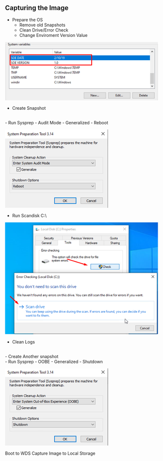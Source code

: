 ## Capturing the Image

- Prepare the OS
    - Remove old Snapshots
    - Clean Drive/Error Check
    - Change Enviroment Version Value

![Soe Environment Variable](./resources/ENV-SOE.png)
<br>
- Create Snapshot  
<br>
- Run Sysprep
	- Audit Mode
	- Generalized
	- Reboot  

![Sysprep Audit](./resources/sysprep-audit.png)
<br>
- Run Scandisk C:\

![Scan Disk](./resources/scan-disk.png)

- Clean Logs  
<br>
- Create Another snapshot
<br>
- Run Sysprep
	- OOBE
	- Generalized
	- Shutdown

![Sysprep Out Of Box Experince](./resources/sysprep-OOBE.png)

Boot to WDS
Capture Image to Local Storage
